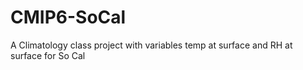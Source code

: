 # CMIP6-SoCal
 A Climatology class project with variables temp at surface and RH at surface for So Cal
